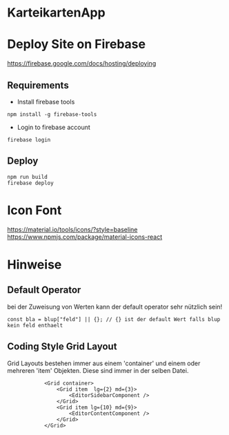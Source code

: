 # KarteikartenApp

# Deploy Site on Firebase
https://firebase.google.com/docs/hosting/deploying


## Requirements

* Install firebase tools
```
npm install -g firebase-tools
```
* Login to firebase account
```
firebase login
```

## Deploy
```
npm run build
firebase deploy
```

# Icon Font
https://material.io/tools/icons/?style=baseline
https://www.npmjs.com/package/material-icons-react

# Hinweise

## Default Operator
bei der Zuweisung von Werten kann der default operator sehr nützlich sein!

```
const bla = blup["feld"] || {}; // {} ist der default Wert falls blup kein feld enthaelt

```

## Coding Style Grid Layout
Grid Layouts bestehen immer aus einem 'container' und einem oder mehreren 'item' Objekten.
Diese sind immer in der selben Datei.

```
            <Grid container>
                <Grid item  lg={2} md={3}>
                    <EditorSidebarComponent />
                </Grid>
                <Grid item lg={10} md={9}>
                    <EditorContentComponent />
                </Grid>
            </Grid>
```